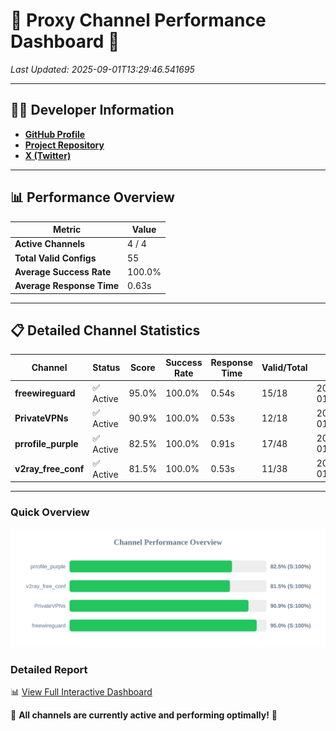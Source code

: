 # 🌟 Proxy Channel Performance Dashboard 🌟

_Last Updated: 2025-09-01T13:29:46.541695_

---

## 👩‍💻 Developer Information

- **[GitHub Profile](https://github.com/4n0nymou3)**  
- **[Project Repository](https://github.com/4n0nymou3/multi-proxy-config-fetcher)**  
- **[X (Twitter)](https://x.com/4n0nymou3)**  

---

## 📊 Performance Overview

| Metric                | Value       |
|-----------------------|-------------|
| **Active Channels**   | 4 / 4       |
| **Total Valid Configs** | 55          |
| **Average Success Rate** | 100.0%      |
| **Average Response Time** | 0.63s       |

---

## 📋 Detailed Channel Statistics

| Channel          | Status     | Score  | Success Rate | Response Time | Valid/Total | Last Success               |
|------------------|------------|--------|--------------|---------------|-------------|----------------------------|
| **freewireguard**  | ✅ Active  | 95.0%  | 100.0% | 0.54s         | 15/18       | 2025-09-01T13:29:46.540257 |
| **PrivateVPNs**  | ✅ Active  | 90.9%  | 100.0% | 0.53s         | 12/18       | 2025-09-01T13:29:45.975749 |
| **prrofile_purple**  | ✅ Active  | 82.5%  | 100.0% | 0.91s         | 17/48       | 2025-09-01T13:29:44.841217 |
| **v2ray_free_conf**  | ✅ Active  | 81.5%  | 100.0% | 0.53s         | 11/38       | 2025-09-01T13:29:45.411570 |

---

### Quick Overview
<div align="center">
  <a href="https://raw.githubusercontent.com/nullluser/NullRepo/refs/heads/main/assets/channel_stats_chart.svg">
    <img src="https://raw.githubusercontent.com/nullluser/NullRepo/refs/heads/main/assets/channel_stats_chart.svg" alt="Source Performance Statistics" width="800">
  </a>
</div>

### Detailed Report
📊 [View Full Interactive Dashboard](https://htmlpreview.github.io/?https://github.com/nullluser/NullRepo/blob/main/assets/performance_report.html)

🎉 **All channels are currently active and performing optimally!** 🎉
